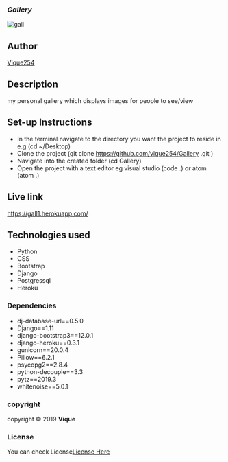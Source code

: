 ### ***Gallery***
![gall](https://cdn.pixabay.com/photo/2017/11/12/22/50/human-2944064_960_720.jpg)

## Author
[Vique254](https://github.com/vique254)

## Description
my personal gallery which displays images for people to see/view

## Set-up Instructions
* In the terminal navigate to the directory you want the project to reside in e.g (cd ~/Desktop)
* Clone the project (git clone https://github.com/vique254/Gallery .git )
* Navigate into the created folder (cd Gallery)
* Open the project with a text editor eg visual studio (code .) or atom (atom .)

## Live link
https://gall1.herokuapp.com/

## Technologies used
* Python
* CSS
* Bootstrap
* Django
* Postgressql
* Heroku
### Dependencies
* dj-database-url==0.5.0
* Django==1.11
* django-bootstrap3==12.0.1
* django-heroku==0.3.1
* gunicorn==20.0.4
* Pillow==6.2.1
* psycopg2==2.8.4
* python-decouple==3.3
* pytz==2019.3
* whitenoise==5.0.1

###  copyright
copyright &copy; 2019  **Vique**
### License
You can check License[License Here](LICENSE)

